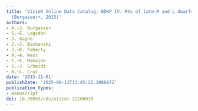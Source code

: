 ```yaml
---
title: 'VizieR Online Data Catalog: BDKP IV. RVs of late-M and L dwarfs with MagE
  (Burgasser+, 2015)'
authors:
- A.~J. Burgasser
- S.~E. Logsdon
- J. Gagne
- J.~J. Bochanski
- J.~K. Faherty
- A.~A. West
- E.~E. Mamajek
- S.~J. Schmidt
- K.~L. Cruz
date: '2015-11-01'
publishDate: '2025-08-13T13:45:22.108687Z'
publication_types:
- manuscript
doi: 10.26093/cds/vizier.22200018
---
```

